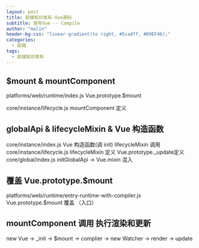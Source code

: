 ```yaml
---
layout: post
title: 前端知识体系-Vue源码
subtitle: 简写Vue -- Compile
author: "malin"
header-bg-css: "linear-gradient(to right, #5cadff, #09EF46);"
categories:
  - 前端
tags:
  - 前端知识体系
---
```


## $mount & mountComponent

platforms/web/runtime/index.js Vue.prototype.$mount 

core/instance/lifecycle.js  mountComponent 定义

## globalApi & lifecycleMixin & Vue 构造函数

core/instance/index.js Vue 构造函数(调 init) lifecycleMixin 调用
core/instance/lifecycle.js  lifecycleMixin 定义 Vue.prototype._update定义
core/global/index.js initGlobalApi -> Vue.mixin 混入

## 覆盖 Vue.prototype.$mount

platforms/web/runtime/entry-runtime-with-compiler.js Vue.prototype.$mount 覆盖 （入口）

## mountComponent 调用 执行渲染和更新

new Vue -> _init -> $mount -> complier -> new Watcher -> render -> update